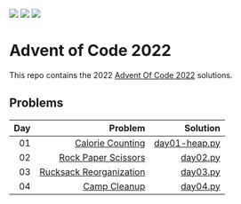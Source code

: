![](https://img.shields.io/badge/stars%20⭐-08-yellow)
![](https://img.shields.io/badge/day%20📅-04-blue) 
![](https://img.shields.io/badge/days%20completed-04-red)

# Advent of Code 2022

This repo contains the 2022 [Advent Of Code 2022](https://adventofcode.com/2022) solutions.

## Problems

| Day | Problem | Solution |
| ---:| ----:   | ----:    |
| 01  |[Calorie Counting](https://adventofcode.com/2022/day/1)| [day01-heap.py](https://github.com/sotsoguk/adventOfCode2022/blob/0cc56634170c5036582c2dae8e84a8e34ea81203/python/day01/day01-heap.py)|
| 02 | [Rock Paper Scissors](https://adventofcode.com/2022/day/2)| [day02.py](https://github.com/sotsoguk/adventOfCode2022/blob/40b61eafe85760aff050314b4281aac39e37c775/python/day02/day02.py)|
| 03 | [Rucksack Reorganization](https://adventofcode.com/2022/day/3)| [day03.py](https://github.com/sotsoguk/adventOfCode2022/blob/2c9f6461f1dbf2fce0bbbb38dc5f3f2aac58afc9/python/day03/day03.py)|
| 04 | [Camp Cleanup](https://adventofcode.com/2022/day/4)|[day04.py]()|